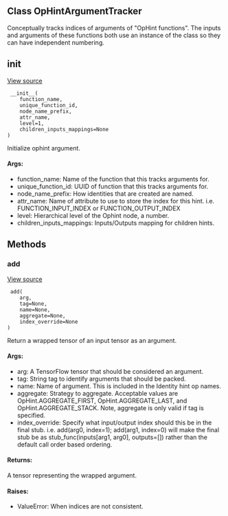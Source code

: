 ## Class OpHintArgumentTracker
Conceptually tracks indices of arguments of "OpHint functions".
The inputs and arguments of these functions both use an instance of the class so they can have independent numbering.
## __init__
[View source](https://github.com/tensorflow/tensorflow/blob/r2.0/tensorflow/lite/python/op_hint.py#L165-L198)


```
 __init__(
    function_name,
    unique_function_id,
    node_name_prefix,
    attr_name,
    level=1,
    children_inputs_mappings=None
)
```
Initialize ophint argument.
#### Args:
- function_name: Name of the function that this tracks arguments for.
- unique_function_id: UUID of function that this tracks arguments for.
- node_name_prefix: How identities that are created are named.
- attr_name: Name of attribute to use to store the index for this hint. i.e. FUNCTION_INPUT_INDEX or FUNCTION_OUTPUT_INDEX
- level: Hierarchical level of the Ophint node, a number.
- children_inputs_mappings: Inputs/Outputs mapping for children hints.
## Methods
### add
[View source](https://github.com/tensorflow/tensorflow/blob/r2.0/tensorflow/lite/python/op_hint.py#L225-L306)


```
 add(
    arg,
    tag=None,
    name=None,
    aggregate=None,
    index_override=None
)
```
Return a wrapped tensor of an input tensor as an argument.
#### Args:
- arg: A TensorFlow tensor that should be considered an argument.
- tag: String tag to identify arguments that should be packed.
- name: Name of argument. This is included in the Identity hint op names.
- aggregate: Strategy to aggregate. Acceptable values are OpHint.AGGREGATE_FIRST, OpHint.AGGREGATE_LAST, and OpHint.AGGREGATE_STACK. Note, aggregate is only valid if tag is specified.
- index_override: Specify what input/output index should this be in the final stub. i.e. add(arg0, index=1); add(arg1, index=0) will make the final stub be as stub_func(inputs[arg1, arg0], outputs=[]) rather than the default call order based ordering.
#### Returns:
A tensor representing the wrapped argument.
#### Raises:
- ValueError: When indices are not consistent.

